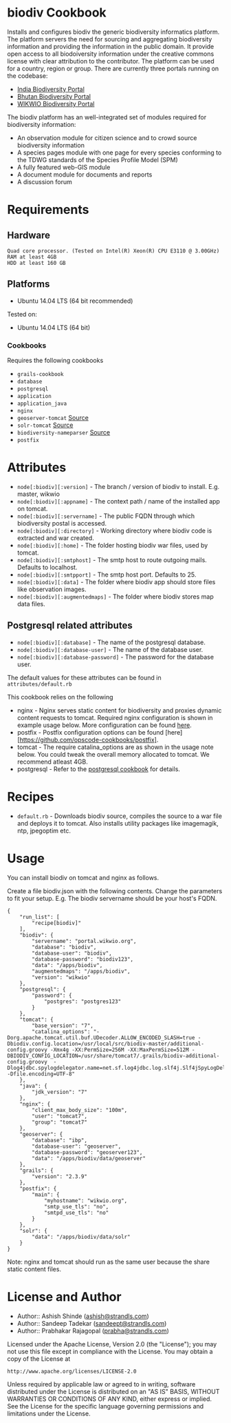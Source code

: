 biodiv Cookbook
=============

Installs and configures biodiv the generic biodiversity informatics
platform. The platform servers the need for sourcing and aggregating
biodiversity information and providing the information in the public
domain. It provide open access to all biodoiversity information under
the creative commons license with clear attribution to the
contributor. The platform can be used for a country, region or group.
There are currently three portals running on the codebase:

* [India Biodiversity Portal](http://indiabiodiversity.org)
* [Bhutan Biodiversity Portal](http://biodiversity.bt)
* [WIKWIO Biodiversity Portal](http://portal.wikwio.org)

The biodiv platform has an well-integrated set of modules required for
biodiversity information:

* An observation module for citizen science and to crowd source biodiversity information
* A species pages module with one page for every species conforming to the TDWG standards of the Species Profile Model (SPM)
* A fully featured web-GIS module
* A document module for documents and reports
* A discussion forum

Requirements
============

## Hardware
    Quad core processor. (Tested on Intel(R) Xeon(R) CPU E3110 @ 3.00GHz)
    RAM at least 4GB 
    HDD at least 160 GB

## Platforms

* Ubuntu 14.04 LTS (64 bit recommended)

Tested on:

* Ubuntu 14.04 LTS (64 bit)

### Cookbooks
Requires the following cookbooks

* `grails-cookbook`
* `database`
* `postgresql`
* `application`
* `application_java`
* `nginx`
* `geoserver-tomcat` [Source](https://github.com/strandls/cookbooks-geoserver-tomcat)
* `solr-tomcat`      [Source](https://github.com/strandls/cookbooks-solr-tomcat)
* `biodiversity-nameparser` [Source](https://github.com/strandls/cookbooks-biodiversity-nameparser)
* `postfix`


Attributes
============

* `node[:biodiv][:version]` - The branch / version of biodiv to install. E.g. master, wikwio
* `node[:biodiv][:appname]` - The context path / name of the installed app on tomcat.
* `node[:biodiv][:servername]` - The public FQDN through which biodiversity postal is accessed.
* `node[:biodiv][:directory]` - Working directory where biodiv code is extracted and war created.
* `node[:biodiv][:home]` - The folder hosting biodiv war files, used by tomcat.
* `node[:biodiv][:smtphost]` - The smtp host to route outgoing mails. Defaults to localhost.
* `node[:biodiv][:smtpport]` - The smtp host port. Defaults to 25.
* `node[:biodiv][:data]` - The folder where biodiv app should store files like observation images.
* `node[:biodiv][:augmentedmaps]` - The folder where biodiv stores map data files. 

## Postgresql related attributes
* `node[:biodiv][:database]` - The name of the postgresql database.
* `node[:biodiv][:database-user]` - The name of the database user.
* `node[:biodiv][:database-password]` - The password for the database user.

The default values for these attributes can be found in `attributes/default.rb`

This cookbook relies on the following 
* nginx - Nginx serves static content for biodiversity and proxies dynamic content requests to tomcat. Required nginx configuration is shown in example usage below. More configuration can be found [here](https://github.com/miketheman/nginx).
* postfix -  Postfix configuration options can be found [here][https://github.com/opscode-cookbooks/postfix].
* tomcat - The require catalina_options are as shown in the usage note below. You could tweak the overall memory allocated to tomcat. We recommend atleast 4GB.
* postgresql - Refer to the [postgresql cookbook](https://github.com/hw-cookbooks/postgresql) for details.

Recipes
=======
* `default.rb` - Downloads biodiv source, compiles the source to a war file and deploys it to tomcat. Also installs utility packages like imagemagik, ntp, jpegoptim etc. 

Usage
==============

You can install biodiv on tomcat and nginx as follows.

Create a file biodiv.json with the following contents. Change the parameters to fit your setup. E.g. The biodiv servername should be your host's FQDN.  

    {
        "run_list": [
            "recipe[biodiv]"
        ],
        "biodiv": {
            "servername": "portal.wikwio.org",
            "database": "biodiv",
            "database-user": "biodiv",
            "database-password": "biodiv123",
            "data": "/apps/biodiv",
            "augmentedmaps": "/apps/biodiv",
            "version": "wikwio"
        },
        "postgresql": {
            "password": {
                "postgres": "postgres123"
            }
        },
        "tomcat": {
            "base_version": "7",
            "catalina_options": "-Dorg.apache.tomcat.util.buf.UDecoder.ALLOW_ENCODED_SLASH=true -Dbiodiv.config.location=/usr/local/src/biodiv-master/additional-config.groovy -Xmx4g -XX:PermSize=256M -XX:MaxPermSize=512M -DBIODIV_CONFIG_LOCATION=/usr/share/tomcat7/.grails/biodiv-additional-config.groovy  -Dlog4jdbc.spylogdelegator.name=net.sf.log4jdbc.log.slf4j.Slf4jSpyLogDelegator -Dfile.encoding=UTF-8"
        },
        "java": {
            "jdk_version": "7"
        },
        "nginx": {
            "client_max_body_size": "100m",
            "user": "tomcat7",
            "group": "tomcat7"
        },
        "geoserver": {
            "database": "ibp",
            "database-user": "geoserver",
            "database-password": "geoserver123",
            "data": "/apps/biodiv/data/geoserver"
        },
        "grails": {
            "version": "2.3.9"
        },
        "postfix": {
            "main": {
                "myhostname": "wikwio.org",
                "smtp_use_tls": "no",
                "smtpd_use_tls": "no"
            }
        },
        "solr": {
            "data": "/apps/biodiv/data/solr"
        }
    }

Note: nginx and tomcat should run as the same user because the share static content files.
    
License and Author
==================

- Author:: Ashish Shinde (<ashish@strandls.com>)
- Author:: Sandeep Tadekar (<sandeept@strandls.com>)
- Author:: Prabhakar Rajagopal (<prabha@strandls.com>)

Licensed under the Apache License, Version 2.0 (the "License");
you may not use this file except in compliance with the License.
You may obtain a copy of the License at

    http://www.apache.org/licenses/LICENSE-2.0

Unless required by applicable law or agreed to in writing, software
distributed under the License is distributed on an "AS IS" BASIS,
WITHOUT WARRANTIES OR CONDITIONS OF ANY KIND, either express or implied.
See the License for the specific language governing permissions and
limitations under the License.
